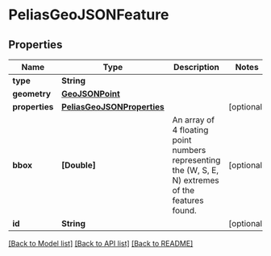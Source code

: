 # PeliasGeoJSONFeature

## Properties
Name | Type | Description | Notes
------------ | ------------- | ------------- | -------------
**type** | **String** |  | 
**geometry** | [**GeoJSONPoint**](GeoJSONPoint.md) |  | 
**properties** | [**PeliasGeoJSONProperties**](PeliasGeoJSONProperties.md) |  | [optional] 
**bbox** | **[Double]** | An array of 4 floating point numbers representing the (W, S, E, N) extremes of the features found. | [optional] 
**id** | **String** |  | [optional] 

[[Back to Model list]](../README.md#documentation-for-models) [[Back to API list]](../README.md#documentation-for-api-endpoints) [[Back to README]](../README.md)


